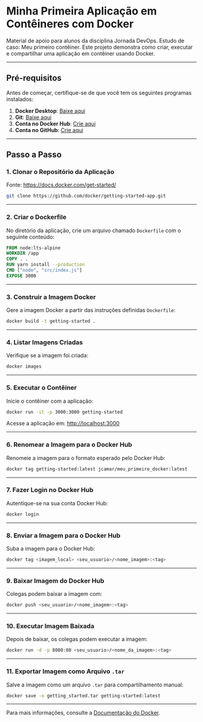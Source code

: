 
# Minha Primeira Aplicação em Contêineres com Docker

Material de apoio para alunos da disciplina Jornada DevOps. Estudo de caso: Meu primeiro contêiner.
Este projeto demonstra como criar, executar e compartilhar uma aplicação em contêiner usando Docker.

---

## Pré-requisitos

Antes de começar, certifique-se de que você tem os seguintes programas instalados:

1. **Docker Desktop**: [Baixe aqui](https://www.docker.com/get-started/)
2. **Git**: [Baixe aqui](https://git-scm.com/)
3. **Conta no Docker Hub**: [Crie aqui](https://hub.docker.com/)
4. **Conta no GitHub**: [Crie aqui](https://github.com/)

---

## Passo a Passo

### 1. Clonar o Repositório da Aplicação
Fonte: https://docs.docker.com/get-started/
```bash
git clone https://github.com/docker/getting-started-app.git
```

---

### 2. Criar o Dockerfile
No diretório da aplicação, crie um arquivo chamado `Dockerfile` com o seguinte conteúdo:
```dockerfile
FROM node:lts-alpine
WORKDIR /app
COPY . .
RUN yarn install --production
CMD ["node", "src/index.js"]
EXPOSE 3000
```

---

### 3. Construir a Imagem Docker
Gere a imagem Docker a partir das instruções definidas `Dockerfile`:
```bash
docker build -t getting-started .
```

---

### 4. Listar Imagens Criadas
Verifique se a imagem foi criada:
```bash
docker images
```

---

### 5. Executar o Contêiner
Inicie o contêiner com a aplicação:
```bash
docker run -it -p 3000:3000 getting-started
```
Acesse a aplicação em: [http://localhost:3000](http://localhost:3000)

---

### 6. Renomear a Imagem para o Docker Hub
Renomeie a imagem para o formato esperado pelo Docker Hub:
```bash
docker tag getting-started:latest jcamar/meu_primeiro_docker:latest
```

---

### 7. Fazer Login no Docker Hub
Autentique-se na sua conta Docker Hub:
```bash
docker login
```

---

### 8. Enviar a Imagem para o Docker Hub
Suba a imagem para o Docker Hub:
```bash
docker tag <imagem_local> <seu_usuario>/<nome_imagem>:<tag>
```

---

### 9. Baixar Imagem do Docker Hub
Colegas podem baixar a imagem com:
```bash
docker push <seu_usuario>/<nome_imagem>:<tag>
```

---

### 10. Executar Imagem Baixada
Depois de baixar, os colegas podem executar a imagem:
```bash
docker run -d -p 8080:80 <seu_usuario>/<nome_da_imagem>:<tag>
```

---

### 11. Exportar Imagem como Arquivo `.tar`
Salve a imagem como um arquivo `.tar` para compartilhamento manual:
```bash
docker save -o getting_started.tar getting-started:latest
```

---

Para mais informações, consulte a [Documentação do Docker](https://docs.docker.com/get-started/).
